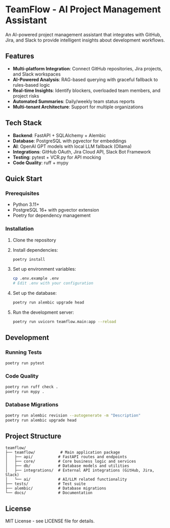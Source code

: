 # TeamFlow - AI Project Management Assistant

An AI-powered project management assistant that integrates with GitHub, Jira, and Slack to provide intelligent insights about development workflows.

## Features

- **Multi-platform Integration**: Connect GitHub repositories, Jira projects, and Slack workspaces
- **AI-Powered Analysis**: RAG-based querying with graceful fallback to rules-based logic
- **Real-time Insights**: Identify blockers, overloaded team members, and project risks
- **Automated Summaries**: Daily/weekly team status reports
- **Multi-tenant Architecture**: Support for multiple organizations

## Tech Stack

- **Backend**: FastAPI + SQLAlchemy + Alembic
- **Database**: PostgreSQL with pgvector for embeddings
- **AI**: OpenAI GPT models with local LLM fallback (Ollama)
- **Integrations**: GitHub OAuth, Jira Cloud API, Slack Bot Framework
- **Testing**: pytest + VCR.py for API mocking
- **Code Quality**: ruff + mypy

## Quick Start

### Prerequisites

- Python 3.11+
- PostgreSQL 16+ with pgvector extension
- Poetry for dependency management

### Installation

1. Clone the repository
2. Install dependencies:
   ```bash
   poetry install
   ```

3. Set up environment variables:
   ```bash
   cp .env.example .env
   # Edit .env with your configuration
   ```

4. Set up the database:
   ```bash
   poetry run alembic upgrade head
   ```

5. Run the development server:
   ```bash
   poetry run uvicorn teamflow.main:app --reload
   ```

## Development

### Running Tests
```bash
poetry run pytest
```

### Code Quality
```bash
poetry run ruff check .
poetry run mypy .
```

### Database Migrations
```bash
poetry run alembic revision --autogenerate -m "Description"
poetry run alembic upgrade head
```

## Project Structure

```
teamflow/
├── teamflow/           # Main application package
│   ├── api/           # FastAPI routes and endpoints
│   ├── core/          # Core business logic and services
│   ├── db/            # Database models and utilities
│   ├── integrations/  # External API integrations (GitHub, Jira, Slack)
│   └── ai/            # AI/LLM related functionality
├── tests/             # Test suite
├── alembic/           # Database migrations
└── docs/              # Documentation
```

## License

MIT License - see LICENSE file for details.
